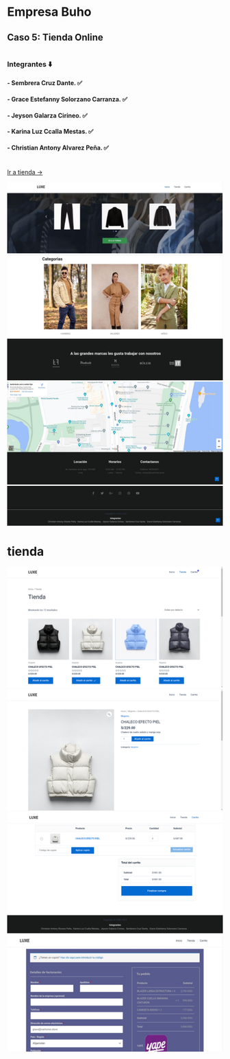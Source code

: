 # **Empresa Buho** 
## **Caso 5**: Tienda Online
#

### Integrantes ⬇️
#### - Sembrera Cruz Dante. ✅
#### - Grace Estefanny Solorzano Carranza. ✅
#### - Jeyson Galarza Cirineo. ✅
#### - Karina Luz Ccalla Mestas. ✅
#### - Christian Antony Alvarez Peña. ✅

#


[Ir a tienda → ](https://carhome.store/)

![Primer Diseno](./screenshots/1.jpeg)
![Primer Diseno](./screenshots/2.jpeg)
![Primer Diseno](./screenshots/3.jpeg)
![Primer Diseno](./screenshots/4.jpeg)
![Primer Diseno](./screenshots/5.jpeg)
# tienda
![Primer Diseno](./screenshots/6.png)
![Primer Diseno](./screenshots/7.png)
![Primer Diseno](./screenshots/8.png)
![Primer Diseno](./screenshots/9.jpeg)

